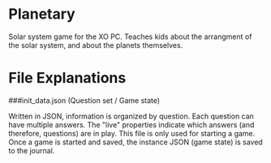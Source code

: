 Planetary
=========

Solar system game for the XO PC. Teaches kids about the arrangment of the solar system, and about the planets themselves.


File Explanations
=================

###init_data.json (Question set / Game state)

Written in JSON, information is organized by question. Each question can have multiple answers. The "live" properties indicate which answers (and therefore, questions) are in play. This file is only used for starting a game. Once a game is started and saved, the instance JSON (game state) is saved to the journal.